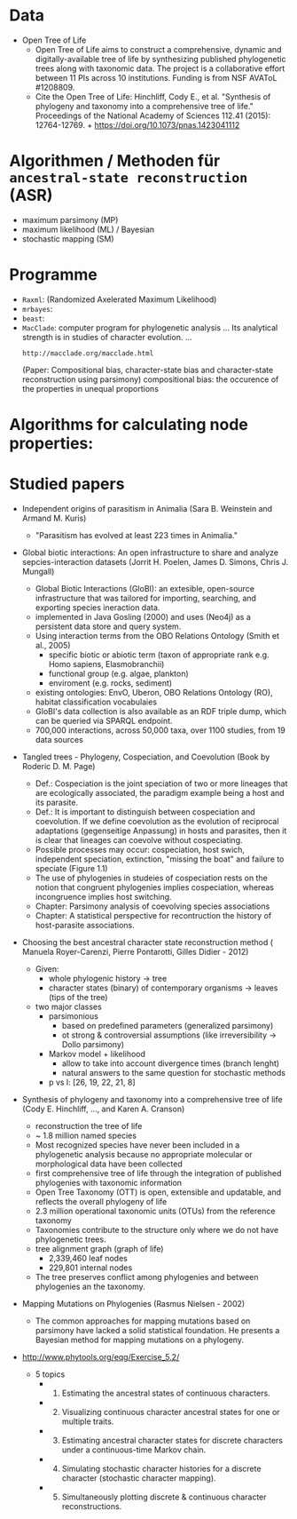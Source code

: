 # Data
* Open Tree of Life
    * Open Tree of Life aims to construct a comprehensive, dynamic and digitally-available tree of life by synthesizing published phylogenetic trees along with taxonomic data. The project is a collaborative effort between 11 PIs across 10 institutions. Funding is from NSF AVAToL #1208809.
    * Cite the Open Tree of Life: Hinchliff, Cody E., et al. "Synthesis of phylogeny and taxonomy into a comprehensive tree of life." Proceedings of the National Academy of Sciences 112.41 (2015): 12764-12769. + https://doi.org/10.1073/pnas.1423041112

# Algorithmen / Methoden für ``ancestral-state reconstruction`` (ASR)
* maximum parsimony (MP)
* maximum likelihood (ML) / Bayesian
* stochastic mapping (SM)

# Programme

* ``Raxml``: (Randomized Axelerated Maximum Likelihood)
* ``mrbayes``:
* ``beast``:
* ``MacClade``: computer program for phylogenetic analysis ... Its analytical strength is in studies of character evolution. ...
    ```
    http://macclade.org/macclade.html
    ```
    (Paper: Compositional bias, character-state bias and character-state reconstruction using parsimony)
    compositional bias: the occurence of the properties in unequal proportions

# Algorithms for calculating node properties:

# Studied papers

* Independent origins of parasitism in Animalia (Sara B. Weinstein and Armand M. Kuris)
    * "Parasitism has evolved at least 223 times in Animalia."
* Global biotic interactions: An open infrastructure to share and analyze sepcies-interaction datasets (Jorrit H. Poelen, James D. Simons, Chris J. Mungall)
    * Global Biotic Interactions (GloBI): an extesible, open-source infrastructure that was tailored for importing, searching, and exporting species ineraction data.
    * implemented in Java Gosling (2000) and uses (Neo4j) as a persistent data store and query system.
    * Using interaction terms from the OBO Relations Ontology (Smith et al., 2005)
        * specific biotic or abiotic term (taxon of appropriate rank e.g. Homo sapiens, Elasmobranchii)
        * functional group (e.g. algae, plankton)
        * enviroment (e.g. rocks, sediment)
    * existing ontologies: EnvO, Uberon, OBO Relations Ontology (RO), habitat classification vocabulaies
    * GloBI's data collection is also available as an RDF triple dump, which can be queried via SPARQL endpoint.
    * 700,000 interactions, across 50,000 taxa, over 1100 studies, from 19 data sources
* Tangled trees - Phylogeny, Cospeciation, and Coevolution (Book by Roderic D. M. Page)
    * Def.: Cospeciation is the joint speciation of two or more lineages that are ecologically associated, the paradigm example being a host and its parasite.
    * Def.: It is important to distinguish between cospeciation and coevolution. If we define coevolution as the evolution of reciprocal adaptations (gegenseitige Anpassung) in hosts and parasites, then it is clear that lineages can coevolve without cospeciating.
    * Possible processes may occur: cospeciation, host swich, independent speciation, extinction, "missing the boat" and failure to speciate (Figure 1.1)
    * The use of phylogenies in studeies of cospeciation rests on the notion that congruent phylogenies implies cospeciation, whereas incongruence implies host switching.
    * Chapter: Parsimony analysis of coevolving species associations
    * Chapter: A statistical perspective for recontruction the history of host-parasite associations.
* Choosing the best ancestral character state reconstruction method ( Manuela Royer-Carenzi, Pierre Pontarotti, Gilles Didier - 2012)
    * Given:
        * whole phylogenic history -> tree
        * character states (binary) of contemporary organisms -> leaves (tips of the tree)
    * two major classes
        * parsimonious
            * based on predefined parameters (generalized parsimony)
            * ot strong & controversial assumptions (like irreversibility -> Dollo parsimony)
        * Markov model + likelihood
            * allow to take into account divergence times (branch lenght)
            * natural answers to the same question for stochastic methods
        * p vs l: [26, 19, 22, 21, 8]
* Synthesis of phylogeny and taxonomy into a comprehensive tree of life (Cody E. Hinchliff, ..., and Karen A. Cranson)
    * reconstruction the tree of life
    * ~ 1.8 million named species
    * Most recognized species have never been included in a phylogenetic analysis because no appropriate molecular or morphological data have been collected
    * first comprehensive tree of life through the integration of published phylogenies with taxonomic information
    * Open Tree Taxonomy (OTT) is open, extensible and updatable, and reflects the overall phylogeny of life
    * 2.3 million operational taxonomic units (OTUs) from the reference taxonomy
    * Taxonomies contribute to the structure only where we do not have phylogenetic trees.
    * tree alignment graph (graph of life)
        * 2,339,460 leaf nodes
        * 229,801 internal nodes
    * The tree preserves conflict among phylogenies and between phylogenies an the taxonomy.
* Mapping Mutations on Phylogenies (Rasmus Nielsen - 2002)
    * The common approaches for mapping mutations based on parsimony have lacked a solid statistical foundation. He presents a Bayesian method for mapping mutations on a phylogeny.


* http://www.phytools.org/eqg/Exercise_5.2/
    * 5 topics
        * 1. Estimating the ancestral states of continuous characters.
        * 2. Visualizing continuous character ancestral states for one or multiple traits.
        * 3. Estimating ancestral character states for discrete characters under a continuous-time Markov chain.
        * 4. Simulating stochastic character histories for a discrete character (stochastic character mapping).
        * 5. Simultaneously plotting discrete & continuous character reconstructions.